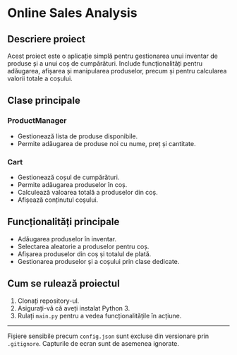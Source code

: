 # Online Sales Analysis

## Descriere proiect
Acest proiect este o aplicație simplă pentru gestionarea unui inventar de produse și a unui coș de cumpărături. Include funcționalități pentru adăugarea, afișarea și manipularea produselor, precum și pentru calcularea valorii totale a coșului.

## Clase principale

### ProductManager
- Gestionează lista de produse disponibile.
- Permite adăugarea de produse noi cu nume, preț și cantitate.

### Cart
- Gestionează coșul de cumpărături.
- Permite adăugarea produselor în coș.
- Calculează valoarea totală a produselor din coș.
- Afișează conținutul coșului.

## Funcționalități principale
- Adăugarea produselor în inventar.
- Selectarea aleatorie a produselor pentru coș.
- Afișarea produselor din coș și totalul de plată.
- Gestionarea produselor și a coșului prin clase dedicate.

## Cum se rulează proiectul
1. Clonați repository-ul.
2. Asigurați-vă că aveți instalat Python 3.
3. Rulați `main.py` pentru a vedea funcționalitățile în acțiune.

---

Fișiere sensibile precum `config.json` sunt excluse din versionare prin `.gitignore`.
Capturile de ecran sunt de asemenea ignorate.
